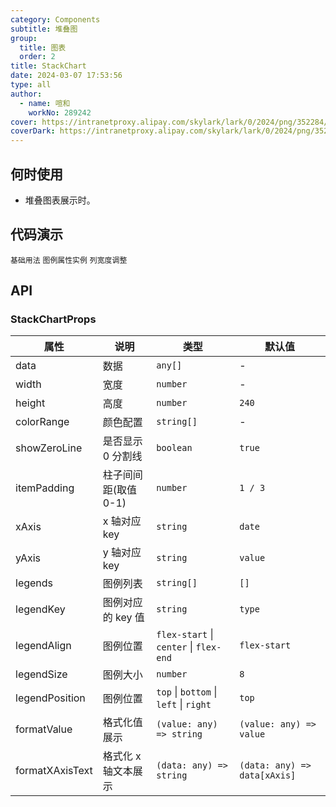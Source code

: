 ```yaml
---
category: Components
subtitle: 堆叠图
group:
  title: 图表
  order: 2
title: StackChart
date: 2024-03-07 17:53:56
type: all
author:
  - name: 喧和
    workNo: 289242
cover: https://intranetproxy.alipay.com/skylark/lark/0/2024/png/352284/1710144820464-812e6dcd-bc6b-4567-8cb1-079061667cb5.png
coverDark: https://intranetproxy.alipay.com/skylark/lark/0/2024/png/352284/1710144820464-812e6dcd-bc6b-4567-8cb1-079061667cb5.png
---
```


## 何时使用

- 堆叠图表展示时。

## 代码演示

<code src="./demo/simple.tsx">基础用法</code>
<code src="./demo/legend.tsx">图例属性实例</code>
<code src="./demo/width.tsx">列宽度调整</code>

## API

### StackChartProps

| 属性            | 说明                 | 类型                                   | 默认值                       |
| --------------- | -------------------- | -------------------------------------- | ---------------------------- |
| data            | 数据                 | `any[]`                                | -                            |
| width           | 宽度                 | `number`                               | -                            |
| height          | 高度                 | `number`                               | `240`                        |
| colorRange      | 颜色配置             | `string[]`                             | -                            |
| showZeroLine    | 是否显示 0 分割线    | `boolean`                              | `true`                       |
| itemPadding     | 柱子间间距(取值 0-1) | `number`                               | `1 / 3`                      |
| xAxis           | x 轴对应 key         | `string`                               | `date`                       |
| yAxis           | y 轴对应 key         | `string`                               | `value`                      |
| legends         | 图例列表             | `string[]`                             | `[]`                         |
| legendKey       | 图例对应的 key 值    | `string`                               | `type`                       |
| legendAlign     | 图例位置             | `flex-start` \| `center` \| `flex-end` | `flex-start`                 |
| legendSize      | 图例大小             | `number`                               | `8`                          |
| legendPosition  | 图例位置             | `top` \| `bottom` \| `left` \| `right` | `top`                        |
| formatValue     | 格式化值展示         | `(value: any) => string`               | `(value: any) => value`      |
| formatXAxisText | 格式化 x 轴文本展示  | `(data: any) => string`                | `(data: any) => data[xAxis]` |
